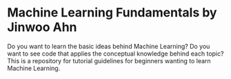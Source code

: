 # Machine Learning Fundamentals by Jinwoo Ahn

Do you want to learn the basic ideas behind Machine Learning? Do you want to see code that applies the conceptual knowledge behind each topic? This is a repository for tutorial guidelines for beginners wanting to learn Machine Learning.
